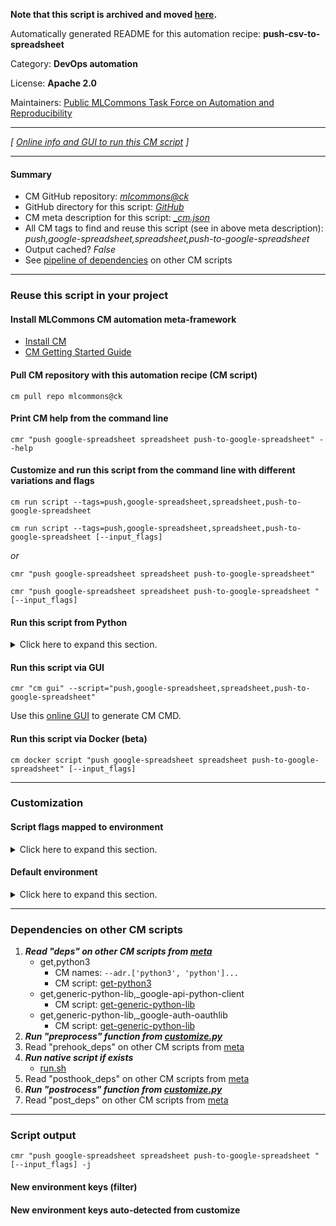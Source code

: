 **Note that this script is archived and moved [here](https://github.com/mlcommons/cm4mlops/tree/main/script/push-csv-to-spreadsheet).**



Automatically generated README for this automation recipe: **push-csv-to-spreadsheet**

Category: **DevOps automation**

License: **Apache 2.0**

Maintainers: [Public MLCommons Task Force on Automation and Reproducibility](https://github.com/mlcommons/ck/blob/master/docs/taskforce.md)

---
*[ [Online info and GUI to run this CM script](https://access.cknowledge.org/playground/?action=scripts&name=push-csv-to-spreadsheet,5ec9e5fa7feb4fff) ]*

---
#### Summary

* CM GitHub repository: *[mlcommons@ck](https://github.com/mlcommons/ck/tree/dev/cm-mlops)*
* GitHub directory for this script: *[GitHub](https://github.com/mlcommons/ck/tree/dev/cm-mlops/script/push-csv-to-spreadsheet)*
* CM meta description for this script: *[_cm.json](_cm.json)*
* All CM tags to find and reuse this script (see in above meta description): *push,google-spreadsheet,spreadsheet,push-to-google-spreadsheet*
* Output cached? *False*
* See [pipeline of dependencies](#dependencies-on-other-cm-scripts) on other CM scripts


---
### Reuse this script in your project

#### Install MLCommons CM automation meta-framework

* [Install CM](https://access.cknowledge.org/playground/?action=install)
* [CM Getting Started Guide](https://github.com/mlcommons/ck/blob/master/docs/getting-started.md)

#### Pull CM repository with this automation recipe (CM script)

```cm pull repo mlcommons@ck```

#### Print CM help from the command line

````cmr "push google-spreadsheet spreadsheet push-to-google-spreadsheet" --help````

#### Customize and run this script from the command line with different variations and flags

`cm run script --tags=push,google-spreadsheet,spreadsheet,push-to-google-spreadsheet`

`cm run script --tags=push,google-spreadsheet,spreadsheet,push-to-google-spreadsheet [--input_flags]`

*or*

`cmr "push google-spreadsheet spreadsheet push-to-google-spreadsheet"`

`cmr "push google-spreadsheet spreadsheet push-to-google-spreadsheet " [--input_flags]`


#### Run this script from Python

<details>
<summary>Click here to expand this section.</summary>

```python

import cmind

r = cmind.access({'action':'run'
                  'automation':'script',
                  'tags':'push,google-spreadsheet,spreadsheet,push-to-google-spreadsheet'
                  'out':'con',
                  ...
                  (other input keys for this script)
                  ...
                 })

if r['return']>0:
    print (r['error'])

```

</details>


#### Run this script via GUI

```cmr "cm gui" --script="push,google-spreadsheet,spreadsheet,push-to-google-spreadsheet"```

Use this [online GUI](https://cKnowledge.org/cm-gui/?tags=push,google-spreadsheet,spreadsheet,push-to-google-spreadsheet) to generate CM CMD.

#### Run this script via Docker (beta)

`cm docker script "push google-spreadsheet spreadsheet push-to-google-spreadsheet" [--input_flags]`

___
### Customization


#### Script flags mapped to environment
<details>
<summary>Click here to expand this section.</summary>

* `--csv_file=value`  &rarr;  `CM_CSV_FILE_PATH=value`
* `--sheet_name=value`  &rarr;  `CM_GOOGLE_SHEET_NAME=value`
* `--spreadsheet_id=value`  &rarr;  `CM_GOOGLE_SPREADSHEET_ID=value`

**Above CLI flags can be used in the Python CM API as follows:**

```python
r=cm.access({... , "csv_file":...}
```

</details>

#### Default environment

<details>
<summary>Click here to expand this section.</summary>

These keys can be updated via `--env.KEY=VALUE` or `env` dictionary in `@input.json` or using script flags.

* CM_GOOGLE_SPREADSHEET_ID: `1gMHjXmFmwZR4-waPPyxy5Pc3VARqX3kKUWxkP97Xa6Y`

</details>

___
### Dependencies on other CM scripts


  1. ***Read "deps" on other CM scripts from [meta](https://github.com/mlcommons/ck/tree/dev/cm-mlops/script/push-csv-to-spreadsheet/_cm.json)***
     * get,python3
       * CM names: `--adr.['python3', 'python']...`
       - CM script: [get-python3](https://github.com/mlcommons/ck/tree/master/cm-mlops/script/get-python3)
     * get,generic-python-lib,_google-api-python-client
       - CM script: [get-generic-python-lib](https://github.com/mlcommons/ck/tree/master/cm-mlops/script/get-generic-python-lib)
     * get,generic-python-lib,_google-auth-oauthlib
       - CM script: [get-generic-python-lib](https://github.com/mlcommons/ck/tree/master/cm-mlops/script/get-generic-python-lib)
  1. ***Run "preprocess" function from [customize.py](https://github.com/mlcommons/ck/tree/dev/cm-mlops/script/push-csv-to-spreadsheet/customize.py)***
  1. Read "prehook_deps" on other CM scripts from [meta](https://github.com/mlcommons/ck/tree/dev/cm-mlops/script/push-csv-to-spreadsheet/_cm.json)
  1. ***Run native script if exists***
     * [run.sh](https://github.com/mlcommons/ck/tree/dev/cm-mlops/script/push-csv-to-spreadsheet/run.sh)
  1. Read "posthook_deps" on other CM scripts from [meta](https://github.com/mlcommons/ck/tree/dev/cm-mlops/script/push-csv-to-spreadsheet/_cm.json)
  1. ***Run "postrocess" function from [customize.py](https://github.com/mlcommons/ck/tree/dev/cm-mlops/script/push-csv-to-spreadsheet/customize.py)***
  1. Read "post_deps" on other CM scripts from [meta](https://github.com/mlcommons/ck/tree/dev/cm-mlops/script/push-csv-to-spreadsheet/_cm.json)

___
### Script output
`cmr "push google-spreadsheet spreadsheet push-to-google-spreadsheet " [--input_flags] -j`
#### New environment keys (filter)

#### New environment keys auto-detected from customize
